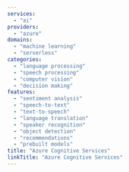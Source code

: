```yaml
---
services:
  - "ai"
providers:
  - "azure"
domains:
  - "machine learning"
  - "serverless"
categories:
  - "language processing"
  - "speech processing"
  - "computer vision"
  - "decision making"
features:
  - "sentiment analysis"
  - "speech-to-text"
  - "text-to-speech"
  - "language translation"
  - "speaker recognition"
  - "object detection"
  - "recommendations"
  - "prebuilt models"
title: "Azure Cognitive Services"
linkTitle: "Azure Cognitive Services"
---
```

